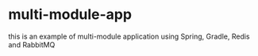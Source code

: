 # multi-module-app
this is an example of multi-module application using Spring, Gradle, Redis and RabbitMQ
